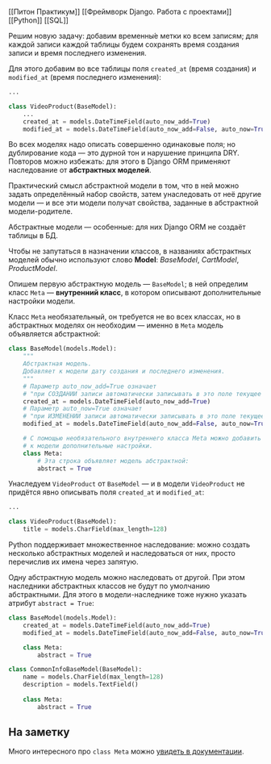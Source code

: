 	
[[Питон Практикум]]
[[Фреймворк Django. Работа с проектами]]
[[Python]]
[[SQL]]



Решим новую задачу: добавим временны́е метки ко всем записям; для каждой записи каждой таблицы будем сохранять время создания записи и время последнего изменения.

Для этого добавим во все таблицы поля `created_at` (время создания) и `modified_at` (время последнего изменения):

```python
...

class VideoProduct(BaseModel):
    ...
    created_at = models.DateTimeField(auto_now_add=True)
    modified_at = models.DateTimeField(auto_now_add=False, auto_now=True)
```


Во всех моделях надо описать совершенно одинаковые поля; но дублирование кода — это дурной тон и нарушение принципа DRY. Повторов можно избежать: для этого в Django ORM применяют наследование от **абстрактных моделей**.

Практический смысл абстрактной модели в том, что в ней можно задать определённый набор свойств, затем унаследовать от неё другие модели — и все эти модели получат свойства, заданные в абстрактной модели-родителе.

Абстрактные модели — особенные: для них Django ORM не создаёт таблицы в БД.


Чтобы не запутаться в назначении классов, в названиях абстрактных моделей обычно используют слово **Model**: _BaseModel_, _CartModel_, _ProductModel_.

Опишем первую абстрактную модель — `BaseModel`; в ней определим класс `Meta` — **внутренний класс**, в котором описывают дополнительные настройки модели.

Класс `Meta` необязательный, он требуется не во всех классах, но в абстрактных моделях он необходим — именно в `Meta` модель объявляется абстрактной:


```python
class BaseModel(models.Model):
    """
    Абстрактная модель. 
    Добавляет к модели дату создания и последнего изменения. 
    """
    # Параметр auto_now_add=True означает
    # "при СОЗДАНИИ записи автоматически записывать в это поле текущее время".
    created_at = models.DateTimeField(auto_now_add=True)
    # Параметр auto_now=True означает
    # "при ИЗМЕНЕНИИ записи автоматически записывать в это поле текущее время".
    modified_at = models.DateTimeField(auto_now_add=False, auto_now=True)

    # С помощью необязательного внутреннего класса Meta можно добавить
    # к модели дополнительные настройки. 
    class Meta:
        # Эта строка объявляет модель абстрактной:
        abstract = True
```


Унаследуем `VideoProduct` от `BaseModel` — и в модели `VideoProduct` не придётся явно описывать поля `created_at` и `modified_at`:

```python
...

class VideoProduct(BaseModel):
    title = models.CharField(max_length=128)
```


Python поддерживает множественное наследование: можно создать несколько абстрактных моделей и наследоваться от них, просто перечислив их имена через запятую.



Одну абстрактную модель можно наследовать от другой. При этом наследники абстрактных классов не будут по умолчанию абстрактными. Для этого в модели-наследнике тоже нужно указать атрибут `abstract = True`:

```python
class BaseModel(models.Model):
    created_at = models.DateTimeField(auto_now_add=True)
    modified_at = models.DateTimeField(auto_now_add=False, auto_now=True)

    class Meta:
        abstract = True

class CommonInfoBaseModel(BaseModel):
    name = models.CharField(max_length=128)
    description = models.TextField()
    
    class Meta:
        abstract = True
```


## На заметку

Много интересного про `class Meta` можно [увидеть в документации](https://docs.djangoproject.com/en/3.2/ref/models/options/).
